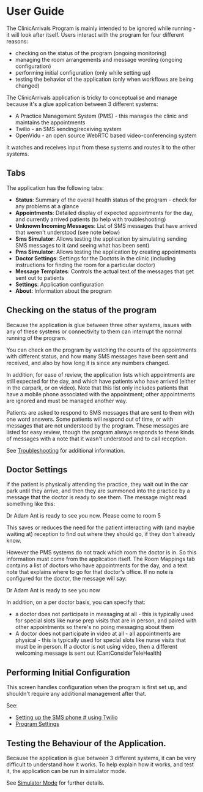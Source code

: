 # User Guide

The ClinicArrivals Program is mainly intended to be ignored while running - it will look after itself. Users interact with the program for four different reasons:

* checking on the status of the program (ongoing monitoring)
* managing the room arrangements and message wording (ongoing configuration)
* performing initial configuration (only while setting up)
* testing the behavior of the application (only when workflows are being changed)

The ClinicArrivals application is tricky to conceptualise and manage because 
it's a glue application between 3 different systems:
* A Practice Management System (PMS) - this manages the clinic and maintains the appointments 
* Twilio - an SMS sending/receiving system
* OpenVidu - an open source WebRTC based video-conferencing system

It watches and receives input from these systems and routes it to the other systems. 

## Tabs

The application has the following tabs: 

* **Status**: Summary of the overall health status of the program - check for any problems at a glance 
* **Appointments**: Detailed display of expected appointments for the day, and currently arrived patients (to help with troubleshooting)
* **Unknown Incoming Messages**: List of SMS messages that have arrived that weren't understood (see note below)
* **Sms Simulator**: Allows testing the application by simulating sending SMS messages to it (and seeing what has been sent)
* **Pms Simulator**: Allows testing the application by creating appointments
* **Doctor Settings**: Settings for the Doctots in the clinic (including instructions for finding the room for a particular doctor)
* **Message Templates**: Controls the actual text of the messages that get sent out to patients
* **Settings**: Application configuration
* **About**: Information about the program

## Checking on the status of the program

Because the application is glue between three other systems, issues with any of these systems or connectivity to them can interrupt the normal running of the program.

You can check on the program by watching the counts of the appointments with different status, and how many SMS messages have been sent and received, and also by how long it is since any numbers changed.

In addition, for ease of review, the application lists which appointments are still expected for the day, and which have patients who have arrived (either in the carpark, or on video). Note that this list only includes patients that have a mobile phone associated with the appointment; other appointments are ignored and must be managed another way.

Patients are asked to respond to SMS messages that are sent to them with one word answers. Some patients will respond out of time, or with messages that are not understood by the program. These messages are listed for easy review, though the program always responds to these kinds of messages with a note that it wasn't understood and to call reception.

See [Troubleshooting](Troubleshooting.md) for additional information.

## Doctor Settings

If the patient is physically attending the practice, they wait out in the car park until they arrive, and then they are summoned into the practice by a message that the doctor is ready to see them. The message might read something like this:

  Dr Adam Ant is ready to see you now. Please come to room 5
  
This saves or reduces the need for the patient interacting with (and maybe waiting at) reception to find out where they should go, if they don't already know.

However the PMS systems do not track which room the doctor is in. So this information must come from the application itself. The Room Mappings tab contains a list of doctors who have appointments for the day, and a text note that explains where to go for that doctor's office. If no note is configured for the doctor, the message will say:

  Dr Adam Ant is ready to see you now

In addition, on a per doctor basis, you can specify that:

* a doctor does not participate in messaging at all - this is typically used for special slots like nurse prep visits that are in person, and paired with other appointments so there's no poing messaging about them
* A doctor does not participate in video at all - all appointments are physical  - this is typically used for special slots like nurse visits that must be in person. If a doctor is not using video, then a different welcoming message is sent out (CantConsiderTeleHealth)

## Performing Initial Configuration 

This screen handles configuration when the program is first set up, and shouldn't require any additional management after that.

See:

* [Setting up the SMS phone # using Twilio](Twilio.md)
* [Program Settings](Settings.md)

## Testing the Behaviour of the Application.

Because the application is glue between 3 different systems, it can be very difficult to understand how it works. To help explain how it works, and test it, the application can be run in simulator mode. 

See [Simulator Mode](Simulator.md) for further details.

